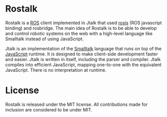 Rostalk
=======

Rostalk is a <a href="http://www.ros.org/">ROS</a> client implemented in Jtalk that used <a href="http://www.ros.org/wiki/rosbridge/Tutorials/Using%20Javascript%20to%20control%20ROS%20via%20rosjs">rosjs</a> (ROS javascript binding) and rosbridge. The main idea of Rostalk is to be able to develop and control robotic systems on the web with a high-level language like Smalltalk instead of using JavaScript.

Jtalk is an implementation of the <a href="http://en.wikipedia.org/wiki/Smalltalk">Smalltalk</a> language that runs on top of the <a href="http://en.wikipedia.org/wiki/Javascript">JavaScript</a> runtime. It is designed to make client-side development faster and easier. Jtalk is written in itself, including the parser and compiler. Jtalk compiles into efficient JavaScript, mapping one-to-one with the equivalent JavaScript. There is no interpretation at runtime.

License
=======

Rostalk is released under the MIT license. All contributions made for inclusion are considered to be under MIT.

